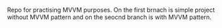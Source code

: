 Repo for practising MVVM purposes. On the first brnach is simple project without MVVM pattern and on the seocnd branch is with MVVM pattern.
